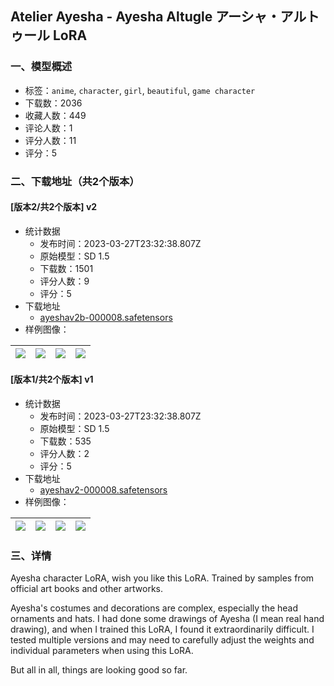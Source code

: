 ## Atelier Ayesha - Ayesha Altugle アーシャ・アルトゥール LoRA
### 一、模型概述

- 标签：`anime`, `character`, `girl`, `beautiful`, `game character`
- 下载数：2036
- 收藏人数：449
- 评论人数：1
- 评分人数：11
- 评分：5

### 二、下载地址（共2个版本）

#### [版本2/共2个版本] v2

- 统计数据
  - 发布时间：2023-03-27T23:32:38.807Z
  - 原始模型：SD 1.5
  - 下载数：1501
  - 评分人数：9
  - 评分：5
- 下载地址
  - [ayeshav2b-000008.safetensors](https://civitai.com/api/download/models/30345)
- 样例图像：

| <img src="https://image.civitai.com/xG1nkqKTMzGDvpLrqFT7WA/46e352be-9355-4105-66f8-a4019123ee00/width=450/344596.jpeg" /> | <img src="https://image.civitai.com/xG1nkqKTMzGDvpLrqFT7WA/5cce95fc-1e46-404e-9c7c-c0345746e400/width=450/344595.jpeg" /> | <img src="https://image.civitai.com/xG1nkqKTMzGDvpLrqFT7WA/4ca04718-c2d0-419c-ca74-5fbbcb8abc00/width=450/344593.jpeg" /> | <img src="https://image.civitai.com/xG1nkqKTMzGDvpLrqFT7WA/feb270c6-d96a-4b7c-74e9-0d6695be3a00/width=450/344642.jpeg" /> |
| ---- | ---- | ---- | ---- |

#### [版本1/共2个版本] v1

- 统计数据
  - 发布时间：2023-03-27T23:32:38.807Z
  - 原始模型：SD 1.5
  - 下载数：535
  - 评分人数：2
  - 评分：5
- 下载地址
  - [ayeshav2-000008.safetensors](https://civitai.com/api/download/models/27671)
- 样例图像：

| <img src="https://image.civitai.com/xG1nkqKTMzGDvpLrqFT7WA/b524122b-2cfb-4c09-ae29-9c47d3ae3f00/width=450/304963.jpeg" /> | <img src="https://image.civitai.com/xG1nkqKTMzGDvpLrqFT7WA/4bf93942-eb82-4019-a907-2c61ed48bd00/width=450/304971.jpeg" /> | <img src="https://image.civitai.com/xG1nkqKTMzGDvpLrqFT7WA/28bed353-0b98-4417-1f80-86b38157bc00/width=450/304970.jpeg" /> | <img src="https://image.civitai.com/xG1nkqKTMzGDvpLrqFT7WA/2439a6d2-8aaf-4f89-ff87-b973a44ffa00/width=450/304969.jpeg" /> |
| ---- | ---- | ---- | ---- |


### 三、详情
<p>Ayesha character LoRA, wish you like this LoRA. Trained by samples from official art books and other artworks. </p><p>Ayesha's costumes and decorations are complex, especially the head ornaments and hats. I had done some drawings of Ayesha (I mean real hand drawing), and when I trained this LoRA, I found it extraordinarily difficult. I tested multiple versions and may need to carefully adjust the weights and individual parameters when using this LoRA.</p><p>But all in all, things are looking good so far. </p>